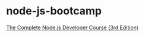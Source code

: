 # node-js-bootcamp

[The Complete Node.js Developer Course (3rd Edition)](https://www.udemy.com/course/the-complete-nodejs-developer-course-2/)
